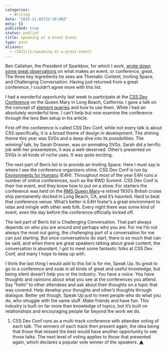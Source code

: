 ```yaml
---
categories:
  - Writing
date: "2015-11-02T22:30:00Z"
meta: {}
published: true
status: publish
title: Speaking at a Great Event
type: post
aliases:
  - /2015/11/speaking-at-a-great-event/
---
```

<p>Ben Callahan, the President of Sparkbox, for which I work, <a href="http://words.bencallahan.com/what-makes-a-great-event/">wrote down some great observations</a> on what makes an event, or conference, great. The three key ingredients he sees are Thematic Content, Inviting Space, and Challenging Conversation. Having just returned from a great conference, I couldn’t agree more with this list.</p>
<p>I had a wonderful opportunity last week to participate at the <a href="http://cssdevconf.com">CSS Dev Conference</a> on the Queen Mary in Long Beach, California. I gave a talk on the concept of <a href="http://zastrow.co/speaking/css-dev-conf-2015/">element queries</a> and how to use them. While I had an absolutely wonderful time, I can’t help but now examine the conference through the lens Ben setup in his article.</p>
<p>First off the conference is called CSS Dev Conf, while not every talk is about CSS specifically, it is a broad theme of design in development. The shining theme this year was SVGs and a deep dive into its possibilities. The winning<sup id="fnref:1-2015-11-02"><a href="#fn:1-2015-11-02" class="cmp-footnote">1</a></sup> talk, by Sarah Drasner, was on animating SVGs. Sarah did a terrific job with her presentation, it was a well-deserved. Other’s presented on SVGs in all kinds of niche uses. It was quite exciting.</p>
<p>The next part of Ben’s list is to provide an Inviting Space. Here I must say is where I see the conference organizers shine. CSS Dev Conf is run by <a href="http://environmentsforhumans.com">Environments for Humans</a> (E4H). Throughout most of the year E4H runs a number of online conferences, such as the RWD Summit. CSS Dev Conf is their live event, and they know how to put on a show. For starters the conference was held on the <a href="http://queenmary.com">RMS Queen Mary</a>–a retired 1930’s British cruise ship permanently docked in Long Beach, CA, and it’s haunted. Hard to beat that conference venue. What’s better is E4H foster’s a great environment to relax and mingle with other web folk. Every night there was some kind of event, even the day before the conference officially kicked off.</p>
<p>The last part of Ben’s list is Challenging Conversation. That part always depends on who you are around and perhaps who you are. For me I’m not always the most out going, the challenging part of a conversation for me can just starting. But once conversations do start, there is so much that can be said, and when there are great speakers talking about great content, the conversation is abundant. I got to meet some fantastic folks at CSS Dev Conf, and many I hope to keep up with.</p>
<p>I think the last thing I would add to this list is for me, Speak Up. Its great to go to a conference and soak in all kinds of great and useful knowledge, but being silent doesn’t help you or the industry. You have a voice. You have thoughts and opinions about what you see at the conferences you attend. Say “hello” to other attendees and ask about their thoughts on a topic that was covered. Help develop your thoughts and other’s thoughts through dialogue. Better yet though, Speak Up just to meet people who do what you do, who struggle with the same stuff. Make friends and have fun. This industry is built on far more than knowledge of topics, but it’s built on relationships and encouraging people far beyond the work we do.</p>
<div class="cmp-footnotes">
<ol>
<li id="fn:1-2015-11-02">
<p>CSS Dev Conf runs as a multi-track conference with attendee voting  of each talk. The winners of each track then present again, the idea being that those that missed the best would have another opportunity to see those talks. The next level of voting applies to those that presented again, which declares a popular vote winner of the speakers.&nbsp;<a href="#fnref:1-2015-11-02" class="cmp-footnotes__return-link">&#9650;</a></p>
</li>
</ol>
</div>
